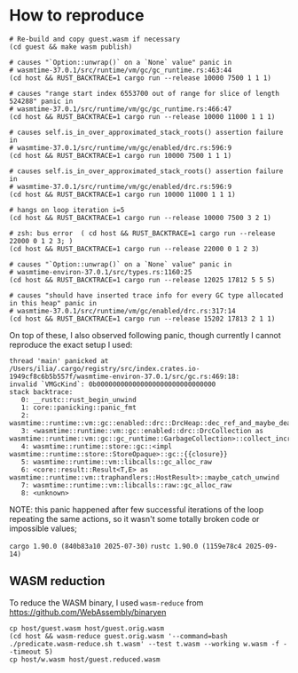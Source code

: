 # How to reproduce

```
# Re-build and copy guest.wasm if necessary
(cd guest && make wasm publish)

# causes "`Option::unwrap()` on a `None` value" panic in
# wasmtime-37.0.1/src/runtime/vm/gc/gc_runtime.rs:463:44
(cd host && RUST_BACKTRACE=1 cargo run --release 10000 7500 1 1 1)

# causes "range start index 6553700 out of range for slice of length 524288" panic in
# wasmtime-37.0.1/src/runtime/vm/gc/gc_runtime.rs:466:47
(cd host && RUST_BACKTRACE=1 cargo run --release 10000 11000 1 1 1)

# causes self.is_in_over_approximated_stack_roots() assertion failure in
# wasmtime-37.0.1/src/runtime/vm/gc/enabled/drc.rs:596:9
(cd host && RUST_BACKTRACE=1 cargo run 10000 7500 1 1 1)

# causes self.is_in_over_approximated_stack_roots() assertion failure in
# wasmtime-37.0.1/src/runtime/vm/gc/enabled/drc.rs:596:9
(cd host && RUST_BACKTRACE=1 cargo run 10000 11000 1 1 1)

# hangs on loop iteration i=5
(cd host && RUST_BACKTRACE=1 cargo run --release 10000 7500 3 2 1)

# zsh: bus error  ( cd host && RUST_BACKTRACE=1 cargo run --release 22000 0 1 2 3; )
(cd host && RUST_BACKTRACE=1 cargo run --release 22000 0 1 2 3)

# causes "`Option::unwrap()` on a `None` value" panic in
# wasmtime-environ-37.0.1/src/types.rs:1160:25
(cd host && RUST_BACKTRACE=1 cargo run --release 12025 17812 5 5 5)

# causes "should have inserted trace info for every GC type allocated in this heap" panic in
# wasmtime-37.0.1/src/runtime/vm/gc/enabled/drc.rs:317:14
(cd host && RUST_BACKTRACE=1 cargo run --release 15202 17813 2 1 1)
```

On top of these, I also observed following panic, though currently I cannot reproduce the exact setup I used:
```
thread 'main' panicked at /Users/ilia/.cargo/registry/src/index.crates.io-1949cf8c6b5b557f/wasmtime-environ-37.0.1/src/gc.rs:469:18:
invalid `VMGcKind`: 0b000000000000000000000000000000
stack backtrace:
   0: __rustc::rust_begin_unwind
   1: core::panicking::panic_fmt
   2: wasmtime::runtime::vm::gc::enabled::drc::DrcHeap::dec_ref_and_maybe_dealloc
   3: <wasmtime::runtime::vm::gc::enabled::drc::DrcCollection as wasmtime::runtime::vm::gc::gc_runtime::GarbageCollection>::collect_increment
   4: wasmtime::runtime::store::gc::<impl wasmtime::runtime::store::StoreOpaque>::gc::{{closure}}
   5: wasmtime::runtime::vm::libcalls::gc_alloc_raw
   6: <core::result::Result<T,E> as wasmtime::runtime::vm::traphandlers::HostResult>::maybe_catch_unwind
   7: wasmtime::runtime::vm::libcalls::raw::gc_alloc_raw
   8: <unknown>
```
NOTE: this panic happened after few successful iterations of the loop repeating the same actions, so it wasn't some totally broken code or impossible values;

`cargo 1.90.0 (840b83a10 2025-07-30)`
`rustc 1.90.0 (1159e78c4 2025-09-14)`

## WASM reduction

To reduce the WASM binary, I used `wasm-reduce` from https://github.com/WebAssembly/binaryen
```
cp host/guest.wasm host/guest.orig.wasm
(cd host && wasm-reduce guest.orig.wasm '--command=bash ./predicate.wasm-reduce.sh t.wasm' --test t.wasm --working w.wasm -f --timeout 5)
cp host/w.wasm host/guest.reduced.wasm
```


